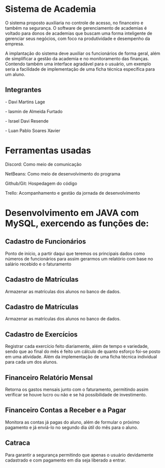 <h1>Sistema de Academia</h1>
<p>O sistema proposto auxiliaria no controle de acesso, no financeiro e também na segurança. 
O software de gerenciamento de academias é voltado para donos de academias que buscam uma 
forma inteligente de gerenciar seus negócios, com foco na produtividade e desempenho da empresa.</p>
<p>A implantação do sistema deve auxiliar os funcionários de forma geral, além de simplificar a 
gestão da academia e no monitoramento das finanças. Contendo também uma interface agradável para 
o usuário, um exemplo seria a facilidade de implementação de uma ficha técnica específica para um aluno.</p>

<h2>Integrantes</h2>
<p>- Davi Martins Lage</p>
<p>- Iasmin de Almeida Furtado</p>
<p>- Israel Davi Resende</p>
<p>- Luan Pablo Soares Xavier</p>

<h1>Ferramentas usadas</h1>
<p>Discord: Como meio de comunicação</p>

<p>NetBeans: Como meio de desenvolvimento do programa</p>

<p>Github/Git: Hospedagem do código</p>

<p>Trello: Acompanhamento e gestão da jornada de desenvolvimento</p>


<h1>Desenvolvimento em JAVA com MySQL, exercendo as funções de:</h1>

<h2>Cadastro de Funcionários</h2>

<p>Ponto de início, a partir daqui que teremos os principais dados como números de funcionários para assim gerarmos um relatório com base no salário recebido e o faturamento


<h2>Cadastro de Matrículas</h2>

<p>Armazenar as matrículas dos alunos no banco de dados.</p>

<h2>Cadastro de Matrículas</h2>

<p>Armazenar as matrículas dos alunos no banco de dados.</p>

<h2>Cadastro de Exercícios</h2>

<p>Registrar cada exercício feito diariamente, 
além de tempo e variedade, sendo que ao final do mês é feito um cálculo de quanto esforço foi-se posto em uma atividade. 
Além da implementação de uma ficha técnica individual para cada um dos alunos.</p>

<h2>Financeiro Relatório Mensal</h2>

<p>Retorna os gastos mensais junto com o faturamento, permitindo assim verificar se houve lucro ou não e se há possibilidade de investimento.</p>

<h2>Financeiro Contas a Receber e a Pagar</h2>

<p>Monitora as contas já pagas do aluno, além de formular o próximo pagamento e já enviá-lo no segundo dia útil do mês para o aluno.</p>

<h2>Catraca</h2>

<p>Para garantir a segurança permitindo que apenas o usuário devidamente cadastrado e com pagamento em dia seja liberado a entrar.</p>
